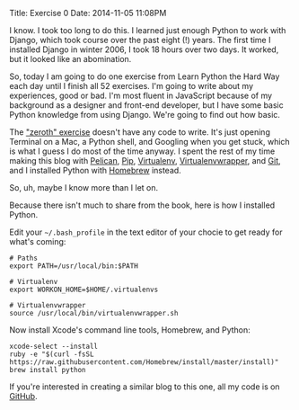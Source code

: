 Title: Exercise 0
Date: 2014-11-05 11:08PM

I know. I took too long to do this. I learned just enough Python to work with Django, which took course over the past eight (!) years. The first time I installed Django in winter 2006, I took 18 hours over two days. It worked, but it looked like an abomination.

So, today I am going to do one exercise from Learn Python the Hard Way each day until I finish all 52 exercises. I'm going to write about my experiences, good or bad. I'm most fluent in JavaScript because of my background as a designer and front-end developer, but I have some basic Python knowledge from using Django. We're going to find out how basic.

The ["zeroth" exercise](http://learnpythonthehardway.org/book/ex0.html) doesn't have any code to write. It's just opening Terminal on a Mac, a Python shell, and Googling when you get stuck, which is what I guess I do most of the time anyway. I spent the rest of my time making this blog with [Pelican](http://blog.getpelican.com/), [Pip](https://pip.pypa.io/), [Virtualenv](http://virtualenv.readthedocs.org/), [Virtualenvwrapper](http://virtualenvwrapper.readthedocs.org/), and [Git](http://git-scm.com/), and I installed Python with [Homebrew](http://brew.sh/) instead.

So, uh, maybe I know more than I let on.

Because there isn't much to share from the book, here is how I installed Python.

Edit your `~/.bash_profile` in the text editor of your chocie to get ready for what's coming:

```
# Paths
export PATH=/usr/local/bin:$PATH

# Virtualenv
export WORKON_HOME=$HOME/.virtualenvs

# Virtualenvwrapper
source /usr/local/bin/virtualenvwrapper.sh
```

Now install Xcode's command line tools, Homebrew, and Python:

```
xcode-select --install
ruby -e "$(curl -fsSL https://raw.githubusercontent.com/Homebrew/install/master/install)"
brew install python
```

If you're interested in creating a similar blog to this one, all my code is on [GitHub](https://github.com/richardcornish/lpthw).